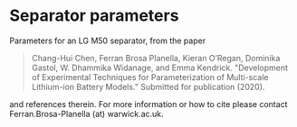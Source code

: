 # Separator parameters

Parameters for an LG M50 separator, from the paper

> Chang-Hui Chen, Ferran Brosa Planella, Kieran O’Regan, Dominika Gastol, W. Dhammika Widanage, and Emma Kendrick. "Development of Experimental Techniques for Parameterization of Multi-scale Lithium-ion Battery Models." Submitted for publication (2020).

and references therein. For more information or how to cite please contact Ferran.Brosa-Planella (at) warwick.ac.uk.
